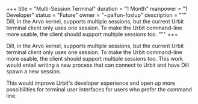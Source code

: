 +++
title = "Multi-Session Terminal"
duration = "1 Month"
manpower = "1 Developer"
status = "Future"
owner = "~palfun-foslup"
description = """
Dill, in the Arvo kernel, supports multiple sessions, but the current Urbit terminal client only uses one session.  To make the Urbit command-line more usable, the client should support multiple sessions too. 
"""
+++

Dill, in the Arvo kernel, supports multiple sessions, but the current Urbit terminal client only uses one session.  To make the Urbit command-line more usable, the client should support multiple sessions too.  This work would entail writing a new process that can connect to Urbit and have Dill spawn a new session.

This would improve Urbit's developer experience and open up more possibilities for terminal user interfaces for users who prefer the command line.
